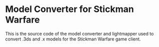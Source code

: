 # Model Converter for Stickman Warfare
This is the source code of the model converter and lightmapper used to convert .3ds and .x models for the Stickman Warfare game client.